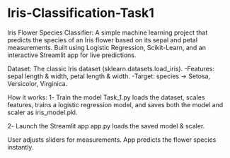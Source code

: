 # Iris-Classification-Task1

Iris Flower Species Classifier:
A simple machine learning project that predicts the species of an Iris flower based on its sepal and petal measurements.
Built using Logistic Regression, Scikit-Learn, and an interactive Streamlit app for live predictions.

Dataset:
The classic Iris dataset (sklearn.datasets.load_iris).
-Features: sepal length & width, petal length & width.
-Target: species → Setosa, Versicolor, Virginica.

How it works:
1️- Train the model
Task_1.py loads the dataset, scales features, trains a logistic regression model, and saves both the model and scaler as iris_model.pkl.

2️- Launch the Streamlit app
app.py loads the saved model & scaler.

User adjusts sliders for measurements.
App predicts the flower species instantly.

